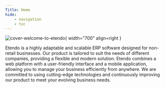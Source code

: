 ```yaml
---
Title: Home
hide:
    - navigation
    - toc
---
```


![cover-welcome-to-etendo](/docs.etendo.software/assets/home/cover-welcome-to-etendo.png){ width="700" align=right }

 Etendo is a highly adaptable and scalable ERP software designed for non-retail businesses. Our product is tailored to suit the needs of different companies, providing a flexible and modern solution. Etendo combines a web platform with a user-friendly interface and a mobile application, allowing you to manage your business efficiently from anywhere. We are committed to using cutting-edge technologies and continuously improving our product to meet your evolving business needs.
